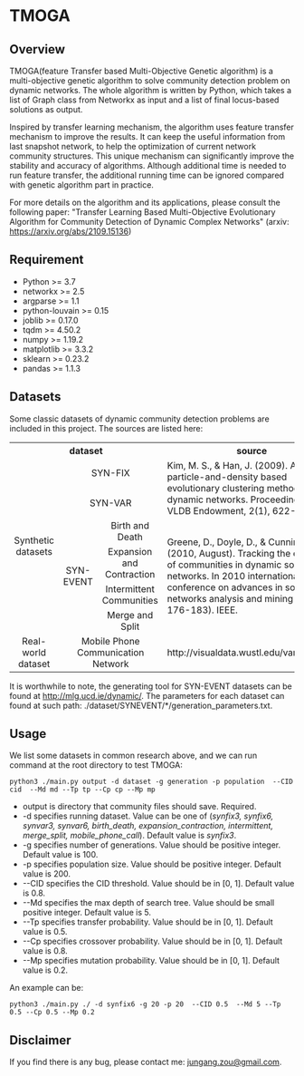 # TMOGA

## Overview
TMOGA(feature Transfer based Multi-Objective Genetic algorithm) is a multi-objective genetic algorithm to solve community detection problem on dynamic networks. The whole algorithm is written by Python, which takes a list of Graph class from Networkx as input and a list of final locus-based solutions as output.

Inspired by transfer learning mechanism, the algorithm uses feature transfer mechanism to improve the results. It can keep the useful information from last snapshot network, to help the optimization of current network community structures. This unique mechanism can significantly improve the stability and accuracy of algorithms. Although additional time is needed to run feature transfer, the additional running time can be ignored compared with genetic algorithm part in practice. 

For more details on the algorithm and its applications, please consult the following paper:
"Transfer Learning Based Multi-Objective Evolutionary Algorithm for Community Detection of Dynamic Complex Networks" (arxiv: https://arxiv.org/abs/2109.15136)

## Requirement
* Python >= 3.7
* networkx >= 2.5
* argparse >= 1.1
* python-louvain >= 0.15
* joblib >= 0.17.0
* tqdm >= 4.50.2
* numpy >= 1.19.2
* matplotlib >= 3.3.2
* sklearn >= 0.23.2
* pandas >= 1.1.3

## Datasets
Some classic datasets of dynamic community detection problems are included in this project. The sources are listed here:

<table>
   <tr>
      <th  colspan="3">dataset</th>
      <th width="40%" >source</th>
   </tr>
   <tr>
      <td style="text-align:center" width="25%" rowspan="6" colspan="1">Synthetic datasets</td>
      <td style="text-align:center" width="13%" colspan="2">SYN-FIX</td>
      <td rowspan="2" >Kim, M. S., & Han, J. (2009). A particle-and-density based evolutionary clustering method for dynamic networks. Proceedings of the VLDB Endowment, 2(1), 622-633.</td>
   </tr>
   <tr>
      <td style="text-align:center" colspan="2">SYN-VAR</td>
   </tr>
   <tr>
      <td style="text-align:center" colspan="1" rowspan="4">SYN-EVENT</td>
      <td style="text-align:center" width="30%">Birth and Death</td>
      <td rowspan="4">Greene, D., Doyle, D., & Cunningham, P. (2010, August). Tracking the evolution of communities in dynamic social networks. In 2010 international conference on advances in social networks analysis and mining (pp. 176-183). IEEE.</td>
   
   <tr>
     <td style="text-align:center" colspan="1">Expansion and Contraction</td>
   </tr>
   <tr>
      <td style="text-align:center" colspan="1">Intermittent Communities</td>
   </tr>
   <tr>
      <td style="text-align:center" colspan="1">Merge and Split</td>
   </tr>
</tr>
   <tr>
      <td style="text-align:center" rowspan="1" >Real-world dataset</td>
      <td style="text-align:center" colspan="2" >Mobile Phone Communication Network</td>
      <td>http://visualdata.wustl.edu/varepository</td>
   </tr>
</table>

It is worthwhile to note, the generating tool for SYN-EVENT datasets can be found at http://mlg.ucd.ie/dynamic/. The parameters for each dataset can found at such path: ./dataset/SYNEVENT/*/generation_parameters.txt.

## Usage
We list some datasets in common research above, and we can run command at the root directory to test TMOGA:

`python3 ./main.py output -d dataset -g generation -p population  --CID cid  --Md md --Tp tp --Cp cp --Mp mp`

* output is directory that community files should save. Required.
* -d specifies running dataset. Value can be one of (*synfix3, synfix6, synvar3, synvar6, birth_death, expansion_contraction, intermittent, merge_split, mobile_phone_call*). Default value is *synfix3*.
* -g specifies number of generations. Value should be positive integer. Default value is 100.
* -p specifies population size. Value should be positive integer. Default value is 200.
* --CID specifies the CID threshold. Value should be in [0, 1]. Default value is 0.8.
* --Md specifies the max depth of search tree. Value should be small positive integer. Default value is 5.
* --Tp specifies transfer probability. Value should be in [0, 1]. Default value is 0.5.
* --Cp specifies crossover probability. Value should be in [0, 1]. Default value is 0.8.
* --Mp specifies mutation probability. Value should be in [0, 1]. Default value is 0.2.

An example can be:

`python3 ./main.py ./ -d synfix6 -g 20 -p 20  --CID 0.5  --Md 5 --Tp 0.5 --Cp 0.5 --Mp 0.2`

## Disclaimer

If you find there is any bug, please contact me: jungang.zou@gmail.com.
